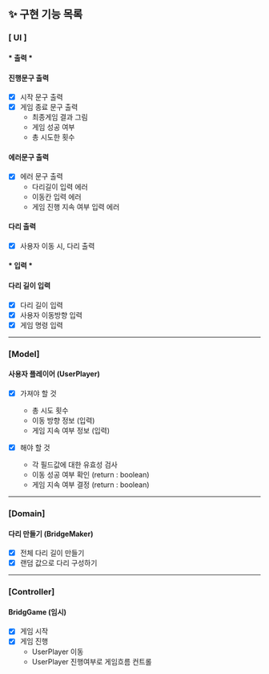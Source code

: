 ## ✨ 구현 기능 목록

### [ UI ]

####     * 출력 *

#### 진행문구 출력

- [x] 시작 문구 출력
- [x] 게임 종료 문구 출력
    - 최종게임 결과 그림
    - 게임 성공 여부
    - 총 시도한 횟수

#### 에러문구 출력

- [x] 에러 문구 출력
    - 다리길이 입력 에러
    - 이동칸 입력 에러
    - 게임 진행 지속 여부 입력 에러

#### 다리 출력

- [x] 사용자 이동 시, 다리 출력

####     * 입력 *

#### 다리 길이 입력

- [x] 다리 길이 입력
- [x] 사용자 이동방향 입력
- [x] 게임 명령 입력

***

### [Model]

#### 사용자 플레이어 (UserPlayer)

- [x] 가져야 할 것
    - 총 시도 횟수
    - 이동 방향 정보 (입력)
    - 게임 지속 여부 정보 (입력)


- [x] 해야 할 것
    - 각 필드값에 대한 유효성 검사
    - 이동 성공 여부 확인 (return : boolean)
    - 게임 지속 여부 결정 (return : boolean)

***

### [Domain]

#### 다리 만들기 (BridgeMaker)

- [x] 전체 다리 길이 만들기
- [x] 랜덤 값으로 다리 구성하기

***

### [Controller]

#### BridgGame (임시)

- [x] 게임 시작
- [x] 게임 진행
    - UserPlayer 이동
    - UserPlayer 진행여부로 게임흐름 컨트롤

